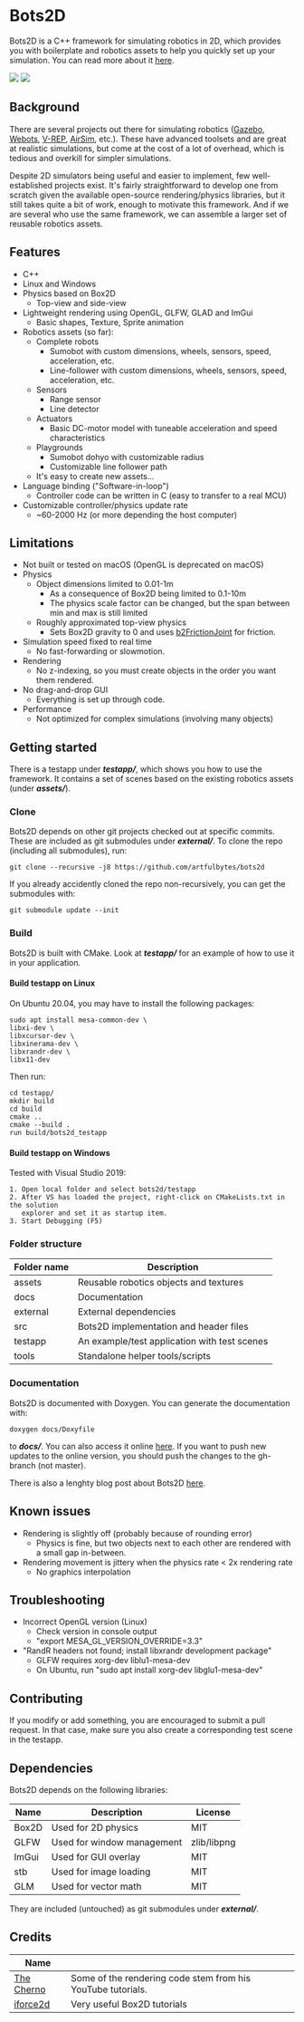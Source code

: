 # Bots2D
Bots2D is a C++ framework for simulating robotics in 2D, which provides you
with boilerplate and robotics assets to help you quickly set up your simulation.
You can read more about it [here](https://www.artfulbytes.com/bots2d-blogpost).

<img src="docs/images/sumobot_feature.gif">

<img src="docs/images/line_follower_feature.png">

## Background
There are several projects out there for simulating robotics ([Gazebo](http://gazebosim.org/),
[Webots](https://cyberbotics.com/), [V-REP](https://www.coppeliarobotics.com/),
[AirSim](https://github.com/microsoft/AirSim), etc.). These have advanced toolsets
and are great at realistic simulations, but come at the cost of a lot of overhead,
which is tedious and overkill for simpler simulations.

Despite 2D simulators being useful and easier to implement, few well-established
projects exist. It's fairly straightforward to develop one from scratch given the
available open-source rendering/physics libraries, but it still takes quite a bit
of work, enough to motivate this framework. And if we are several who use the
same framework, we can assemble a larger set of reusable robotics assets.

## Features
* C++
* Linux and Windows
* Physics based on Box2D
    - Top-view and side-view
* Lightweight rendering using OpenGL, GLFW, GLAD and ImGui
    - Basic shapes, Texture, Sprite animation
* Robotics assets (so far):
    - Complete robots
        + Sumobot with custom dimensions, wheels, sensors, speed, acceleration, etc.
        + Line-follower with custom dimensions, wheels, sensors, speed, acceleration, etc.
    - Sensors
        + Range sensor
        + Line detector
    - Actuators
        + Basic DC-motor model with tuneable acceleration and speed characteristics
    - Playgrounds
        + Sumobot dohyo with customizable radius
        + Customizable line follower path
    - It's easy to create new assets...
* Language binding ("Software-in-loop")
    - Controller code can be written in C (easy to transfer to a real MCU)
* Customizable controller/physics update rate
    - ~60-2000 Hz (or more depending the host computer)

## Limitations
* Not built or tested on macOS (OpenGL is deprecated on macOS)
* Physics
    - Object dimensions limited to 0.01-1m
        + As a consequence of Box2D being limited to 0.1-10m
        + The physics scale factor can be changed, but the span between min and max is still limited
    - Roughly approximated top-view physics
        + Sets Box2D gravity to 0 and uses [b2FrictionJoint](https://box2d.org/documentation/classb2_friction_joint.html) for friction.
* Simulation speed fixed to real time
    - No fast-forwarding or slowmotion.
* Rendering
    - No z-indexing, so you must create objects in the order you want them rendered.
* No drag-and-drop GUI
    - Everything is set up through code.
* Performance
    - Not optimized for complex simulations (involving many objects)

## Getting started
There is a testapp under ***testapp/***, which shows you how to use the framework. It
contains a set of scenes based on the existing robotics assets (under ***assets/***).

### Clone
Bots2D depends on other git projects checked out at specific commits. These
are included as git submodules under ***external/***. To clone the repo (including all
submodules), run:

```
git clone --recursive -j8 https://github.com/artfulbytes/bots2d
```

If you already accidently cloned the repo non-recursively, you can get the submodules with:

```
git submodule update --init
```

### Build
Bots2D is built with CMake. Look at ***testapp/*** for an example of how to use it
in your application.

#### Build testapp on Linux
On Ubuntu 20.04, you may have to install the following packages:
```
sudo apt install mesa-common-dev \
libxi-dev \
libxcursor-dev \
libxinerama-dev \
libxrandr-dev \
libx11-dev
```

Then run:
```
cd testapp/
mkdir build
cd build
cmake ..
cmake --build .
run build/bots2d_testapp
```

#### Build testapp on Windows
Tested with Visual Studio 2019:

```
1. Open local folder and select bots2d/testapp
2. After VS has loaded the project, right-click on CMakeLists.txt in the solution
   explorer and set it as startup item.
3. Start Debugging (F5)
```

### Folder structure
| Folder name | Description                                                  |
| ------------| -------------------------------------------------------------|
| assets      | Reusable robotics objects and textures                       |
| docs        | Documentation                                                |
| external    | External dependencies                                        |
| src         | Bots2D implementation and header files                       |
| testapp     | An example/test application with test scenes                 |
| tools       | Standalone helper tools/scripts                              |

### Documentation
Bots2D is documented with Doxygen. You can generate the documentation with:

```
doxygen docs/Doxyfile
```
to ***docs/***.
You can also access it online [here](https://artfulbytes.github.io/bots2d/). If you
want to push new updates to the online version, you should push the changes to the
gh-branch (not master).

There is also a lenghty blog post about Bots2D [here](https://www.artfulbytes.com/bots2d-blogpost).

## Known issues
* Rendering is slightly off (probably because of rounding error)
    - Physics is fine, but two objects next to each other are rendered with
      a small gap in-between.
* Rendering movement is jittery when the physics rate < 2x rendering rate
    - No graphics interpolation

## Troubleshooting
* Incorrect OpenGL version (Linux)
    - Check version in console output
    - "export MESA_GL_VERSION_OVERRIDE=3.3"
* "RandR headers not found; install libxrandr development package"
    - GLFW requires xorg-dev liblu1-mesa-dev
    - On Ubuntu, run "sudo apt install xorg-dev libglu1-mesa-dev"

## Contributing
If you modify or add something, you are encouraged to submit a pull
request. In that case, make sure you also create a corresponding test scene in
the testapp.

## Dependencies
Bots2D depends on the following libraries:

| Name  | Description                     | License     |
| ------| --------------------------------| ------------|
| Box2D | Used for 2D physics          | MIT         |
| GLFW  | Used for window management   | zlib/libpng |
| ImGui | Used for GUI overlay         | MIT         |
| stb   | Used for image loading       | MIT         |
| GLM   | Used for vector math | MIT         |

They are included (untouched) as git submodules under ***external/***.

## Credits
| Name | |
| ---- | ---- |
| [The Cherno](https://www.youtube.com/channel/UCQ-W1KE9EYfdxhL6S4twUNw) | Some of the rendering code stem from his YouTube tutorials. |
| [iforce2d](https://www.iforce2d.net/) | Very useful Box2D tutorials |
